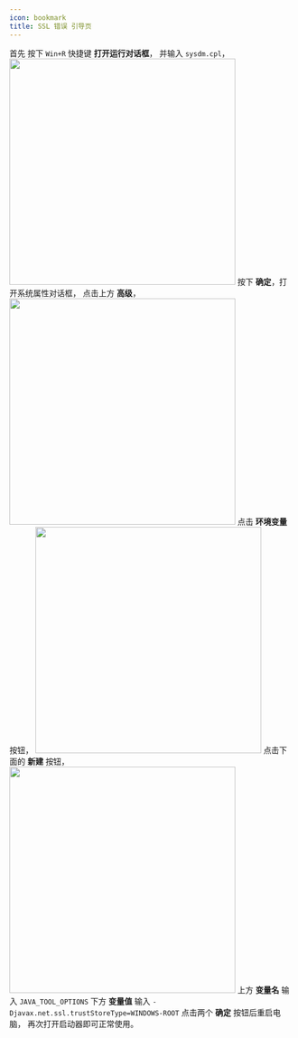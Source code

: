 ```yaml
---
icon: bookmark
title: SSL 错误 引导页
---
```


首先 按下 `Win+R` 快捷键 **打开运行对话框**，
并输入 `sysdm.cpl`，
<img width="400" src="/assets/image/Windows/运行对话框.png">
按下 **确定**，打开系统属性对话框，
点击上方 **高级**，
<img width="400" src="/assets/image/Windows/系统属性高级.png">
点击 **环境变量** 按钮，
<img width="400" src="/assets/image/Windows/系统属性环境变量.png">
点击下面的 **新建** 按钮，
<img width="400" src="/assets/image/Windows/环境变量输入.png">
上方 **变量名** 输入 `JAVA_TOOL_OPTIONS`
下方 **变量值** 输入 `-Djavax.net.ssl.trustStoreType=WINDOWS-ROOT`
点击两个 **确定** 按钮后重启电脑，
再次打开启动器即可正常使用。
